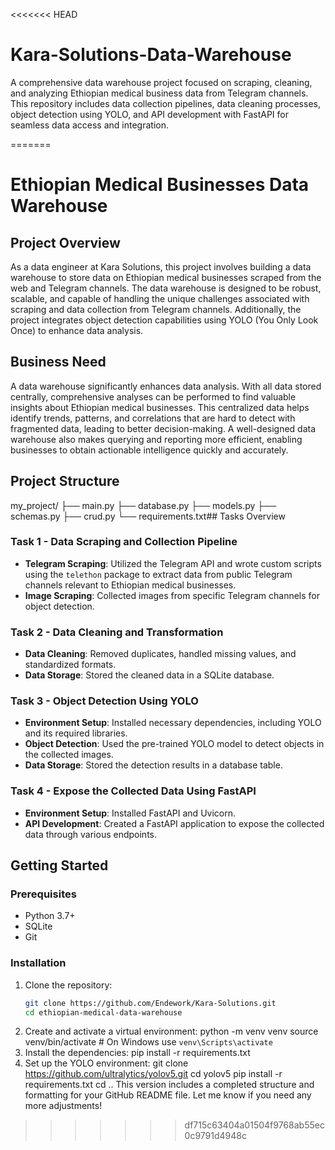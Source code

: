 <<<<<<< HEAD
# Kara-Solutions-Data-Warehouse
A comprehensive data warehouse project focused on scraping, cleaning, and analyzing Ethiopian medical business data from Telegram channels. This repository includes data collection pipelines, data cleaning processes, object detection using YOLO, and API development with FastAPI for seamless data access and integration.

=======
# Ethiopian Medical Businesses Data Warehouse

## Project Overview
As a data engineer at Kara Solutions, this project involves building a data warehouse to store data on Ethiopian medical businesses scraped from the web and Telegram channels. The data warehouse is designed to be robust, scalable, and capable of handling the unique challenges associated with scraping and data collection from Telegram channels. Additionally, the project integrates object detection capabilities using YOLO (You Only Look Once) to enhance data analysis.

## Business Need
A data warehouse significantly enhances data analysis. With all data stored centrally, comprehensive analyses can be performed to find valuable insights about Ethiopian medical businesses. This centralized data helps identify trends, patterns, and correlations that are hard to detect with fragmented data, leading to better decision-making. A well-designed data warehouse also makes querying and reporting more efficient, enabling businesses to obtain actionable intelligence quickly and accurately.

## Project Structure
my_project/
├── main.py
├── database.py
├── models.py
├── schemas.py
├── crud.py
└── requirements.txt## Tasks Overview

### Task 1 - Data Scraping and Collection Pipeline
- **Telegram Scraping**: Utilized the Telegram API and wrote custom scripts using the `telethon` package to extract data from public Telegram channels relevant to Ethiopian medical businesses.
- **Image Scraping**: Collected images from specific Telegram channels for object detection.

### Task 2 - Data Cleaning and Transformation
- **Data Cleaning**: Removed duplicates, handled missing values, and standardized formats.
- **Data Storage**: Stored the cleaned data in a SQLite database.

### Task 3 - Object Detection Using YOLO
- **Environment Setup**: Installed necessary dependencies, including YOLO and its required libraries.
- **Object Detection**: Used the pre-trained YOLO model to detect objects in the collected images.
- **Data Storage**: Stored the detection results in a database table.

### Task 4 - Expose the Collected Data Using FastAPI
- **Environment Setup**: Installed FastAPI and Uvicorn.
- **API Development**: Created a FastAPI application to expose the collected data through various endpoints.

## Getting Started

### Prerequisites
- Python 3.7+
- SQLite
- Git

### Installation
1. Clone the repository:
   ```bash
   git clone https://github.com/Endework/Kara-Solutions.git
   cd ethiopian-medical-data-warehouse

 2. Create and activate a virtual environment:
    python -m venv venv
source venv/bin/activate  # On Windows use `venv\Scripts\activate`
3. Install the dependencies:
pip install -r requirements.txt
4. Set up the YOLO environment:
git clone https://github.com/ultralytics/yolov5.git
cd yolov5
pip install -r requirements.txt
cd ..
This version includes a completed structure and formatting for your GitHub README file. Let me know if you need any more adjustments!
>>>>>>> df715c63404a01504f9768ab55ec0c9791d4948c
